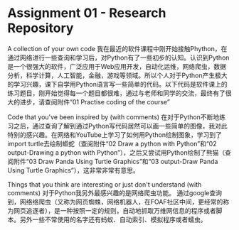 # Assignment 01 - Research Repository
A collection of your own code 
我在最近的软件课程中刚开始接触Phython，在通过网络进行一些查询和学习后，对Python有了一些初步的认知。认识到Python是一个很强大的软件，广泛应用于Web应用开发，自动化运维，网络爬虫，数据分析，科学计算，人工智能，金融，游戏等领域。所以个人对于Python产生极大的学习兴趣，课下自学用Python语言写一些简单的代码。以下代码是软件课上的练习题目，刚开始觉得每一个题目都很难，通过与老师和同学的交流，最终有了很大的进步，请查阅附件“01 Practise coding of the course”

Code that you've been inspired by (with comments)
在对于Python不断地练习之后，通过查询了解到通过Python写代码居然可以画一些简单的图像，我对此特别的感兴趣。在网络和YouTube上学习了如何用Python绘制图象，学习到了import turtle去绘制蟒蛇（查阅附件“02 Draw a python with Python”和“02 output-Drawing a python with Python”），之后又尝试用Python绘制了熊猫（查阅附件“03 Draw Panda Using Turtle Graphics”和“03 output-Draw Panda Using Turtle Graphics”），这非常非常有意思。

Things that you think are interesting or just don't understand (with comments) 
对于Python我另外最感兴趣的是网络爬虫功能。
通过google查询到，网络络爬虫（又称为网页蜘蛛，网络机器人，在FOAF社区中间，更经常的称为网页追逐者），是一种按照一定的规则，自动地抓取万维网信息的程序或者脚本。另外一些不常使用的名字还有蚂蚁、自动索引、模拟程序或者蠕虫。

